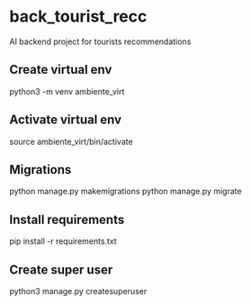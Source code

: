 # back_tourist_recc
AI backend project for tourists recommendations

## Create virtual env
python3 -m venv ambiente_virt

## Activate virtual env
source ambiente_virt/bin/activate

## Migrations
python manage.py makemigrations
python manage.py migrate

## Install requirements
pip install -r requirements.txt

## Create super user
python3 manage.py createsuperuser
